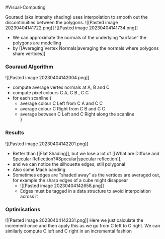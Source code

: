 #Visual-Computing 

Gouraud (aka intensity shading) uses interpolation to smooth out the discontinuities between the polygons.
![[Pasted image 20230404141722.png]]
![[Pasted image 20230404141734.png]]
- We can approximate the normals of the underlying “surface” the polygons are modelling
- by [[Averaging Vertex Normals|averaging the normals where polygons share vertices]]

### Gouraud Algorithm
![[Pasted image 20230404142004.png]]
- compute average vertex normals at A, B and C  
- compute pixel colours C A, C B , C C  
- for each scanline {  
	- average colour C Left from C A and C C  
	- average colour C Right from C B and C C  
	- average between C Left and C Right along the scanline  
}

### Results
![[Pasted image 20230404142201.png]]
- Better than [[Flat Shading]], but we lose a lot of [[What are Diffuse and Specular Reflection?#Specular|specular reflection]], 
- and we can notice the silhouette edges, still polygonal
- Also some Mach banding
- Sometimes edges are "shaded away" as the vertices are averaged out, for example the sharp edges of a cube might disappear
	- ![[Pasted image 20230404142658.png]]
	- Edges must be tagged in a data structure to avoid interpolation across it

### Optimisations
![[Pasted image 20230404142331.png]]
Here we just calculate the increment once and then apply this as we go from C left to C right.
We can similarly compute C left and C right in an incremental fashion

